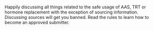 Happily discussing all things related to the safe usage of AAS, TRT or hormone replacement with the exception of sourcing information.  Discussing sources will get you banned. Read the rules to learn how to become an approved submitter.